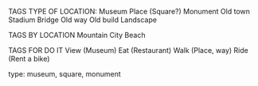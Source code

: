 TAGS TYPE OF LOCATION:
    Museum
    Place (Square?)
    Monument
    Old town
    Stadium
    Bridge
    Old way
    Old build
    Landscape 


TAGS BY LOCATION
    Mountain
    City
    Beach

TAGS FOR DO IT
    View (Museum)
    Eat (Restaurant)
    Walk (Place, way)
    Ride (Rent a bike)


type: museum, square, monument
 



